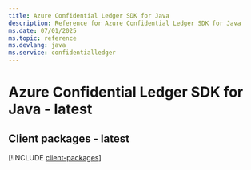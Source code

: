 ```yaml
---
title: Azure Confidential Ledger SDK for Java
description: Reference for Azure Confidential Ledger SDK for Java
ms.date: 07/01/2025
ms.topic: reference
ms.devlang: java
ms.service: confidentialledger
---
```

# Azure Confidential Ledger SDK for Java - latest

## Client packages - latest
[!INCLUDE [client-packages](confidential-ledger-client-index.md)]